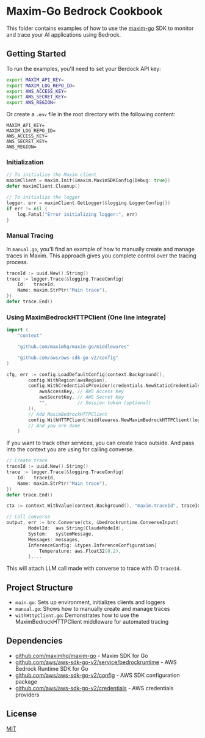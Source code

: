 # Maxim-Go Bedrock Cookbook

This folder contains examples of how to use the [maxim-go](https://github.com/maximhq/maxim-go) SDK to monitor and trace your AI applications using Bedrock.

## Getting Started

To run the examples, you'll need to set your Berdock API key:

```bash
export MAXIM_API_KEY=
export MAXIM_LOG_REPO_ID=
export AWS_ACCESS_KEY=
export AWS_SECRET_KEY=
export AWS_REGION=
```

Or create a `.env` file in the root directory with the following content:

```
MAXIM_API_KEY=
MAXIM_LOG_REPO_ID=
AWS_ACCESS_KEY=
AWS_SECRET_KEY=
AWS_REGION=
```

### Initialization

```go
// To initialize the Maxim client
maximClient = maxim.Init(&maxim.MaximSDKConfig{Debug: true})
defer maximClient.Cleanup()

// To initialize the logger
logger, err = maximClient.GetLogger(&logging.LoggerConfig{})
if err != nil {
	log.Fatal("Error initializing logger:", err)
}
```

### Manual Tracing

In `manual.go`, you'll find an example of how to manually create and manage traces in Maxim. This approach gives you complete control over the tracing process.

```go
traceId := uuid.New().String()
trace := logger.Trace(&logging.TraceConfig{
	Id:   traceId,
	Name: maxim.StrPtr("Main trace"),
})
defer trace.End()
```

### Using MaximBedrockHTTPClient (One line integrate)

```go
import (
	"context"

	"github.com/maximhq/maxim-go/middlewares"

	"github.com/aws/aws-sdk-go-v2/config"
)

cfg, err := config.LoadDefaultConfig(context.Background(),
		config.WithRegion(awsRegion),
		config.WithCredentialsProvider(credentials.NewStaticCredentialsProvider(
			awsAccessKey, // AWS Access Key
			awsSecretKey, // AWS Secret Key
			"",           // Session token (optional)
		)),
		// Add MaximBedrockHTTPClient
		config.WithHTTPClient(middlewares.NewMaximBedrockHTTPClient(logger)),
		// And you are done
	)
```

If you want to track other services, you can create trace outside. And pass into the context you are using for calling converse.

```go
// Create trace
traceId := uuid.New().String()
trace := logger.Trace(&logging.TraceConfig{
	Id:   traceId,
	Name: maxim.StrPtr("Main trace"),
})
defer trace.End()

ctx := context.WithValue(context.Background(), "maxim.traceId", traceId)

// Call converse
output, err := brc.Converse(ctx, &bedrockruntime.ConverseInput{
		ModelId:  aws.String(ClaudeModeId),
		System:   systemMessage,
		Messages: messages,
		InferenceConfig: &types.InferenceConfiguration{
			Temperature: aws.Float32(0.2),
		},...
```

This will attach LLM call made with converse to trace with ID `traceId`.

## Project Structure

- `main.go`: Sets up environment, initializes clients and loggers
- `manual.go`: Shows how to manually create and manage traces
- `withHttpClient.go`: Demonstrates how to use the MaximBedrockHTTPClient middleware for automated tracing

## Dependencies

- [github.com/maximhq/maxim-go](https://github.com/maximhq/maxim-go) - Maxim SDK for Go
- [github.com/aws/aws-sdk-go-v2/service/bedrockruntime](https://github.com/aws/aws-sdk-go-v2/tree/main/service/bedrockruntime) - AWS Bedrock Runtime SDK for Go
- [github.com/aws/aws-sdk-go-v2/config](https://github.com/aws/aws-sdk-go-v2/tree/main/config) - AWS SDK configuration package
- [github.com/aws/aws-sdk-go-v2/credentials](https://github.com/aws/aws-sdk-go-v2/tree/main/credentials) - AWS credentials providers

## License

[MIT](LICENSE)
